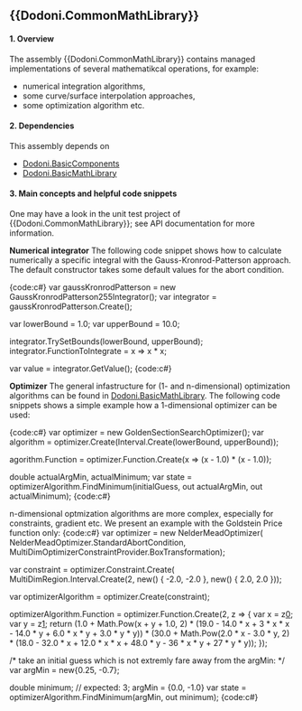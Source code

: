 ## {{Dodoni.CommonMathLibrary}}

#### 1. Overview
The assembly {{Dodoni.CommonMathLibrary}} contains managed implementations of several mathematikcal operations, for example:

*  numerical integration algorithms,
*  some curve/surface interpolation approaches,
*  some optimization algorithm etc.

#### 2. Dependencies
This assembly depends on 
* [Dodoni.BasicComponents](BasicComponents)
* [Dodoni.BasicMathLibrary](BasicMathLibrary)

#### 3. Main concepts and helpful code snippets
One may have a look in the unit test project of {{Dodoni.CommonMathLibrary}}; see API documentation for more information.

 **Numerical integrator**
The following code snippet shows how to calculate numerically a specific integral with the Gauss-Kronrod-Patterson approach. The default constructor takes some default values for the abort condition.

{code:c#}
var gaussKronrodPatterson = new GaussKronrodPatterson255Integrator();
var integrator = gaussKronrodPatterson.Create();

var lowerBound = 1.0;
var upperBound = 10.0;

integrator.TrySetBounds(lowerBound, upperBound);
integrator.FunctionToIntegrate = x => x * x;

var value = integrator.GetValue();
{code:c#}


 **Optimizer**
The general infastructure for (1- and n-dimensional) optimization algorithms can be found in [Dodoni.BasicMathLibrary](BasicMathLibrary). The following code snippets shows a simple example how  a 1-dimensional optimizer can be used:

{code:c#}
var optimizer = new GoldenSectionSearchOptimizer();
var algorithm = optimizer.Create(Interval.Create(lowerBound, upperBound));

agorithm.Function = optimizer.Function.Create(x => (x - 1.0) * (x - 1.0));

double actualArgMin, actualMinimum;
var state = optimizerAlgorithm.FindMinimum(initialGuess, out actualArgMin, out actualMinimum);
{code:c#}

n-dimensional optmization algorithms are more complex, especially for constraints, gradient etc. We present an example with the Goldstein Price function only:
{code:c#}
var optimizer = new NelderMeadOptimizer(
       NelderMeadOptimizer.StandardAbortCondition,
       MultiDimOptimizerConstraintProvider.BoxTransformation);

var constraint = optimizer.Constraint.Create(
                          MultiDimRegion.Interval.Create(2, 
                                new[]()() { -2.0, -2.0 }, new[]()() { 2.0, 2.0 }));

var optimizerAlgorithm = optimizer.Create(constraint);

optimizerAlgorithm.Function = optimizer.Function.Create(2, z =>
        {
          var x = z[0](0);
          var y = z[1](1);
          return (1.0 + Math.Pow(x + y + 1.0, 2) * (19.0 - 14.0 * x + 3 * x * x - 14.0 * y + 6.0 * x * y + 3.0 * y * y)) * (30.0 + Math.Pow(2.0 * x - 3.0 * y, 2) * (18.0 - 32.0 * x + 12.0 * x * x + 48.0 * y - 36 * x * y + 27 * y * y));
         });

/* take an initial guess which is not extremly fare away from the argMin: */
var argMin = new[](){0.25, -0.7};

double minimum;  // expected: 3; argMin = {0.0, -1.0}
var state = optimizerAlgorithm.FindMinimum(argMin, out minimum);
{code:c#}



